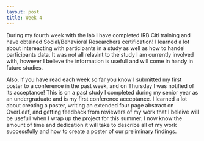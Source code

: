 ```yaml
---
layout: post
title: Week 4
---
```

During my fourth week with the lab I have completed IRB Citi training and have obtained Social/Behavioral Researchers certification! I learned a lot about intereacting with participants in a study as well as how to handel participants data. It was not all relavint to the study I am currently involved with, however I believe the information is usefull and will come in handy in future studies. 

Also, if you have read each week so far you know I submitted my first poster to a conference in the past week, and on Thursday I was notified of its acceptance! This is on a past study I completed during my senior year as an undergraduate and is my first conference acceptance. I learned a lot about creating a poster, writing an extended four page abstract on OverLeaf, and getting feedback from reviewers of my work that I beleive will be usefull when I wrap up the project for this summer. I now know the amount of time and dedication it will take to describe all of my work successfully and how to create a poster of our preliminary findings. 
